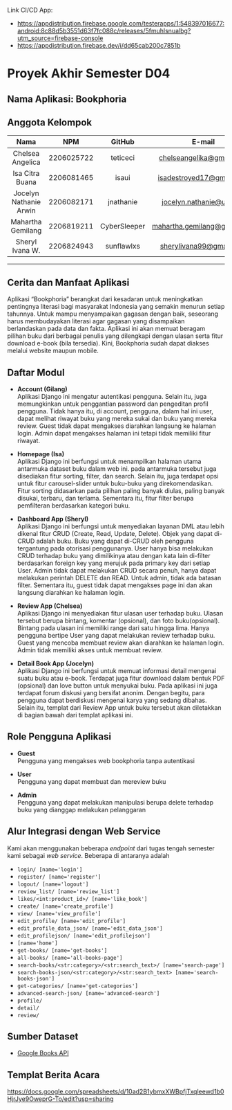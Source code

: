 Link CI/CD App: 
- https://appdistribution.firebase.google.com/testerapps/1:548397016677:android:8c88d5b3551d63f7fc088c/releases/5fmuhlsnualbg?utm_source=firebase-console
- https://appdistribution.firebase.dev/i/dd65cab200c7851b
# Proyek Akhir Semester D04

## Nama Aplikasi: Bookphoria

## Anggota Kelompok
| Nama | NPM | GitHub | E-mail |
| :--------------: | :--------: | :-: | :-: |
| Chelsea Angelica | 2206025722 | teticeci | chelseangelika@gmail.com
| Isa Citra Buana | 2206081465 | isaui | isadestroyed17@gmail.com
| Jocelyn Nathanie Arwin | 2206082171 | jnathanie | jocelyn.nathanie@ui.ac.id
| Mahartha Gemilang | 2206819211 | CyberSleeper | mahartha.gemilang@gmail.com
| Sheryl Ivana W. | 2206824943 | sunflawlxs | sherylivana99@gmail.com

---

## Cerita dan Manfaat Aplikasi
Aplikasi “Bookphoria” berangkat dari kesadaran untuk meningkatkan pentingnya literasi bagi masyarakat Indonesia yang semakin menurun setiap tahunnya.  Untuk mampu menyampaikan gagasan dengan baik, seseorang harus membudayakan literasi agar gagasan yang disampaikan berlandaskan pada data dan fakta. Aplikasi ini akan memuat beragam pilihan buku dari berbagai penulis yang dilengkapi dengan ulasan serta fitur download e-book (bila tersedia). Kini, Bookphoria sudah dapat diakses melalui website maupun mobile.

## Daftar Modul
- **Account (Gilang)**<br>
Aplikasi Django ini mengatur autentikasi pengguna. Selain itu, juga memungkinkan untuk penggantian password dan pengeditan profil pengguna. Tidak hanya itu, di account, pengguna, dalam hal ini user, dapat melihat riwayat buku yang mereka sukai dan buku yang mereka review. Guest tidak dapat mengakses diarahkan langsung ke halaman login. Admin dapat mengakses halaman ini tetapi tidak memiliki fitur riwayat.

- **Homepage (Isa)**<br>
Aplikasi Django ini berfungsi untuk menampilkan halaman utama antarmuka dataset buku dalam web ini. pada antarmuka tersebut juga disediakan fitur sorting, filter, dan search. Selain itu, juga terdapat opsi untuk fitur carousel-slider untuk buku-buku yang direkomendasikan. Fitur sorting didasarkan pada pilihan paling banyak diulas, paling banyak disukai, terbaru, dan terlama. Sementara itu, fitur filter berupa pemfilteran berdasarkan kategori buku. 

- **Dashboard App (Sheryl)**<br>
Aplikasi Django ini berfungsi untuk menyediakan layanan DML atau lebih dikenal fitur CRUD (Create, Read, Update, Delete). Objek yang dapat di-CRUD adalah buku. Buku yang dapat di-CRUD oleh pengguna tergantung pada otorisasi penggunanya. User hanya bisa melakukan CRUD terhadap buku yang dimilikinya atau dengan kata lain di-filter berdasarkan foreign key yang merujuk pada primary key dari setiap User. Admin tidak dapat melakukan CRUD secara penuh, hanya dapat melakukan perintah DELETE dan READ. Untuk admin, tidak ada batasan filter. Sementara itu, guest tidak dapat mengakses page ini dan akan langsung diarahkan ke halaman login.

- **Review App (Chelsea)**<br>
Aplikasi Django ini menyediakan fitur ulasan user terhadap buku. Ulasan tersebut berupa bintang, komentar (opsional), dan foto buku(opsional). Bintang pada ulasan ini memiliki range dari satu hingga lima. Hanya pengguna bertipe User yang dapat melakukan review terhadap buku. Guest yang mencoba membuat review akan diarahkan ke halaman login. Admin tidak memiliki akses untuk membuat review.

- **Detail Book App (Jocelyn)**<br>
Aplikasi Django ini berfungsi untuk memuat informasi detail mengenai suatu buku atau e-book. Terdapat juga fitur download dalam bentuk PDF (opsional) dan love button untuk menyukai buku. Pada aplikasi ini juga terdapat forum diskusi yang bersifat anonim. Dengan begitu, para pengguna dapat berdiskusi mengenai karya yang sedang dibahas. Selain itu, templat dari Review App untuk buku tersebut akan diletakkan di bagian bawah dari templat aplikasi ini.

## Role Pengguna Aplikasi
- **Guest**<br>
Pengguna yang mengakses web bookphoria tanpa autentikasi

- **User**<br>
Pengguna yang dapat membuat dan mereview buku

- **Admin**<br>
Pengguna yang dapat melakukan manipulasi berupa delete terhadap buku yang dianggap melakukan pelanggaran

## Alur Integrasi dengan Web Service
Kami akan menggunakan beberapa *endpoint* dari tugas tengah semester kami sebagai *web service*. Beberapa di antaranya adalah
- `login/ [name='login']`
- `register/ [name='register']`
- `logout/ [name='logout']`
- `review_list/ [name='review_list']`
- `likes/<int:product_id>/ [name='like_book']`
- `create/ [name='create_profile']`
- `view/ [name='view_profile']`
- `edit_profile/ [name='edit_profile']`
- `edit_profile_data_json/ [name='edit_data_json']`
- `edit_profilejson/ [name='edit_profilejson']`
- `[name='home']`
- `get-books/ [name='get-books']`
- `all-books/ [name='all-books-page']`
- `search-books/<str:category>/<str:search_text>/ [name='search-page']`
- `search-books-json/<str:category>/<str:search_text> [name='search-books-json']`
- `get-categories/ [name='get-categories']`
- `advanced-search-json/ [name='advanced-search']`
- `profile/`
- `detail/`
- `review/`

## Sumber Dataset
- [Google Books API](https://developers.google.com/books/)

## Templat Berita Acara
https://docs.google.com/spreadsheets/d/10ad2B1ybmxXWBpfjTxqleewd1b0HjrJye9OweprG-To/edit?usp=sharing
